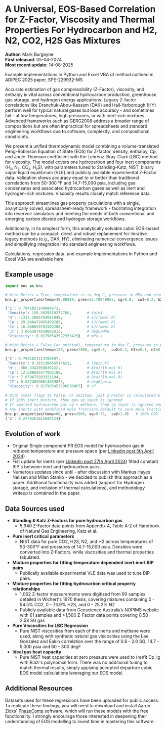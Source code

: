 # A Universal, EOS-Based Correlation for Z-Factor, Viscosity and Thermal Properties For Hydrocarbon and H2, N2, CO2, H2S Gas Mixtures

**Author**: Mark Burgoyne  
**First released**: 05-04-2024  
**Most recent update**: 14-08-2025

Example implementations in Python and Excel VBA of method outlined in ADIPEC 2025 paper, SPE-229932-MS

Accurate estimation of gas compressibility (Z-Factor), viscosity, and enthalpy is vital across conventional hydrocarbon production, greenhouse gas storage, and hydrogen energy applications. Legacy Z-factor correlations like Dranchuk-Abou-Kassem (DAK) and Hall-Yarborough (HY) perform well for typical natural gases but lose accuracy - and sometimes fail - at low temperatures, high pressures, or with inert-rich mixtures. Advanced frameworks such as GERG2008 address a broader range of compositions but are often impractical for spreadsheets and standard engineering workflows due to software, complexity, and compositional constraints.

We present a unified thermodynamic model combining a volume-translated Peng-Robinson Equation of State (EOS) for Z-factor, density, enthalpy, Cp, and Joule-Thomson coefficient with the Lohrenz-Bray-Clark (LBC) method for viscosity. The model covers one hydrocarbon and four inert components (H₂, N₂, CO₂, H₂S), with parameters tuned to Standing-Katz, NIST, binary vapor liquid equilibrium (VLE) and publicly available experimental Z-Factor data. Validation shows accuracy equal to or better than traditional correlations from 50-300 °F and 14.7-15,000 psia, including gas condensates and associated hydrocarbon gases as well as inert and hydrogen-rich mixtures. Viscosity results closely match reference data.

This approach streamlines gas property calculations with a single, analytically solved, spreadsheet-ready framework - facilitating integration into reservoir simulators and meeting the needs of both conventional and emerging carbon dioxide and hydrogen storage workflows.

Additionally, in its simplest form, this analytically solvable cubic EOS-based method can be a compact, direct and robust replacement for iterative legacy methods (e.g., DAK, HY), eliminating numerical convergence issues and simplifying integration into standard engineering workflows.

Calculations, regression data, and example implementations in Python and Excel VBA are available here.


## Example usage
```python
import bns as bns

# With Metric = True, temperature is in deg C, pressure in MPa and results are also in Metric units per below comments
bns.pr_properties(temp=48.88889, pres=13.78948965, sg=0.8,  co2=0.2, h2s=0.1, n2=0.02, h2=0.1, viscosity=True, density=True, thermo=True, Metric = True)

{'Z': 0.7941023149604872,            
 'Density': 150.3029810272768,       # kg/m3      
 'H': -1317.2886784911848,           # kJ/(kmol K)
 'Cp': 29.960479965499285,           # kJ/(kmol K)
 'Cv': 16.466859781502208,           # kJ/(kmol K)
 'JT': 3.0063074029802013,           # degC/MPa
 'Viscosity': 0.01790543522353429}   # mPa·s
 
# With Metric = False (or omitted), temperature in deg F, pressure in psia, and results return in Field units
bns.pr_properties(temp=120, pres=2000, sg=0.8,  co2=0.2, h2s=0.1, n2=0.02, h2=0.1, viscosity=True, density=True, thermo=True, Metric = False)

{'Z': 0.7941021413708897,          
 'Density': 9.383130066514621,       # lbm/cuft
 'H': -566.3342058639222,            # Btu/(lb-mol·R)
 'Cp': 12.880695477802188,           # Btu/(lb-mol·R)
 'Cv': 7.079475893321194,            # Btu/(lb-mol·R)
 'JT': 0.03730990614059873,          # degF/psia
 'Viscosity': 0.017905453206830867}  # cP
 
# With other flags to False, or omitted, just Z-Factor is calculated & returned
# If 100% inert mixture, then gas sg input is ignored
# If implied hydrocarbon gas sg < methane, then sg input is ignored and hydrocarbon MW set to methane.
# Any inerts with undefined mole fractions default to zero mole fraction
bns.pr_properties(temp=60, pres=2000, sg=0.75,  co2=1.0)   # 100% CO2
{'Z': 0.2778261815694524}


```

## Evolution of work
- Original Single component PR EOS model for hydrocarbon gas in reduced temperature and pressure space (per [Linkedin post 5th April 2024](https://www.linkedin.com/pulse/z-factors-natural-gas-simple-eos-based-approach-mark-burgoyne-aazrc))
- Fist update for inerts (per [Linkedin post 27th April 2024](https://www.linkedin.com/pulse/improving-single-component-peng-robinson-z-factor-inerts-burgoyne-zfxcc)) fitted constant BIP's between inert and hydrocarbon pairs.  
- Numerous updates since until - after discussion with Markus Hayes Neilsen and Milan Stanko - we decided to publish this approach as a paper. Additional functionality was added (support for Hydrogen storage, and inclusion of thermal calculations), and methodology writeup is contained in the paper.

## Data Sources used

- **Standing & Katz Z-Factors for pure hydrocarbon gas**
  - 5,940 Z-Factor data points from Appendix A, Table A-2 of Handbook of Natural Gas Engineering, Katz et al.  
- **Pure inert critical parameters**
  - NIST data for pure CO2, H2S, N2, and H2 across temperatures of 50-300°F and pressures of 14.7-15,000 psia. Densities were converted into Z-Factors, while viscosities and thermal properties tabulated.
- **Mixture properties for fitting temperature dependent inert:inert BIP pairs**
  - Publically available experimental VLE data was used to tune BIP pairs.
- **Mixture properties for fitting hydrocarbon critical property relationships**
  - 1,062 Z-factor measurements were digitized from 90 samples detailed in Wichert's 1970 thesis, covering mixtures containing 0 - 54.5% CO2, 0 - 73.9% H2S, and 0 - 25.2% N2
  - Publicly available data from Geoscience Australia’s NOPIMS website with 61 samples and >1,500 Z-Factor data points covering 0.58 - 2.58 SG gas
- **Pure Viscosities for LBC Regression**
  - Pure NIST viscosities from each of the inerts and methane were used, along with synthetic natural gas viscosities using the Lee Gonzalez and Eakin correlation over the range of 0.6 - 2.0 SG, 14.7 - 5,000 psia and 60 - 300 degF
- **Ideal gas heat capacity**
  - Pure NIST heat capacities at zero pressure were used to (re)fit Cp_ig with Riazi's polynomial form. There was no additional tuning to match thermal results, simply applying accepted departure cubic EOS model calculations leveraging our EOS model.




## Additional Resources

Datasets used for these regressions have been uploaded for public access. To replicate these findings, you will need to download and install Aaron Zicks' [PhazeComp](https://www.zicktech.com/phazecomp.html) software, which will run these models with the free functionality. I strongly encourage those interested in deepening their understanding of EOS modelling to invest time in mastering this software.
